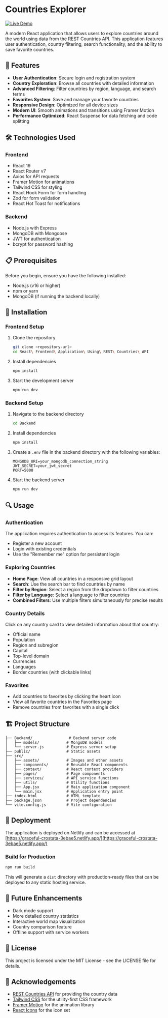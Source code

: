 # Countries Explorer

[![Live Demo](https://img.shields.io/badge/Live-Demo-blue?style=for-the-badge&logo=netlify)](https://graceful-crostata-3ebae5.netlify.app/)

A modern React application that allows users to explore countries around the world using data from the REST Countries API. This application features user authentication, country filtering, search functionality, and the ability to save favorite countries.

## 🌟 Features

- **User Authentication**: Secure login and registration system
- **Country Exploration**: Browse all countries with detailed information
- **Advanced Filtering**: Filter countries by region, language, and search terms
- **Favorites System**: Save and manage your favorite countries
- **Responsive Design**: Optimized for all device sizes
- **Modern UI**: Smooth animations and transitions using Framer Motion
- **Performance Optimized**: React Suspense for data fetching and code splitting

## 🛠️ Technologies Used

### Frontend

- React 19
- React Router v7
- Axios for API requests
- Framer Motion for animations
- Tailwind CSS for styling
- React Hook Form for form handling
- Zod for form validation
- React Hot Toast for notifications

### Backend

- Node.js with Express
- MongoDB with Mongoose
- JWT for authentication
- bcrypt for password hashing

## 📋 Prerequisites

Before you begin, ensure you have the following installed:

- Node.js (v16 or higher)
- npm or yarn
- MongoDB (if running the backend locally)

## 🚀 Installation

### Frontend Setup

1. Clone the repository

   ```bash
   git clone <repository-url>
   cd React\ Frontend\ Application\ Using\ REST\ Countries\ API
   ```

2. Install dependencies

   ```bash
   npm install
   ```

3. Start the development server
   ```bash
   npm run dev
   ```

### Backend Setup

1. Navigate to the backend directory

   ```bash
   cd Backend
   ```

2. Install dependencies

   ```bash
   npm install
   ```

3. Create a `.env` file in the backend directory with the following variables:

   ```
   MONGODB_URI=your_mongodb_connection_string
   JWT_SECRET=your_jwt_secret
   PORT=5000
   ```

4. Start the backend server
   ```bash
   npm run dev
   ```

## 🔍 Usage

### Authentication

The application requires authentication to access its features. You can:

- Register a new account
- Login with existing credentials
- Use the "Remember me" option for persistent login

### Exploring Countries

- **Home Page**: View all countries in a responsive grid layout
- **Search**: Use the search bar to find countries by name
- **Filter by Region**: Select a region from the dropdown to filter countries
- **Filter by Language**: Select a language to filter countries
- **Combined Filters**: Use multiple filters simultaneously for precise results

### Country Details

Click on any country card to view detailed information about that country:

- Official name
- Population
- Region and subregion
- Capital
- Top-level domain
- Currencies
- Languages
- Border countries (with clickable links)

### Favorites

- Add countries to favorites by clicking the heart icon
- View all favorite countries in the Favorites page
- Remove countries from favorites with a single click

## 🏗️ Project Structure

```
├── Backend/                # Backend server code
│   ├── models/            # MongoDB models
│   └── server.js          # Express server setup
├── public/                # Static assets
├── src/
│   ├── assets/            # Images and other assets
│   ├── components/        # Reusable React components
│   ├── context/           # React context providers
│   ├── pages/             # Page components
│   ├── services/          # API service functions
│   ├── utils/             # Utility functions
│   ├── App.jsx            # Main application component
│   └── main.jsx           # Application entry point
├── index.html             # HTML template
├── package.json           # Project dependencies
└── vite.config.js         # Vite configuration
```

## 🚢 Deployment

The application is deployed on Netlify and can be accessed at [https://graceful-crostata-3ebae5.netlify.app/](https://graceful-crostata-3ebae5.netlify.app/)

### Build for Production

```bash
npm run build
```

This will generate a `dist` directory with production-ready files that can be deployed to any static hosting service.

## 🧪 Future Enhancements

- Dark mode support
- More detailed country statistics
- Interactive world map visualization
- Country comparison feature
- Offline support with service workers

## 📄 License

This project is licensed under the MIT License - see the LICENSE file for details.

## 🙏 Acknowledgements

- [REST Countries API](https://restcountries.com/) for providing the country data
- [Tailwind CSS](https://tailwindcss.com/) for the utility-first CSS framework
- [Framer Motion](https://www.framer.com/motion/) for the animation library
- [React Icons](https://react-icons.github.io/react-icons/) for the icon set

